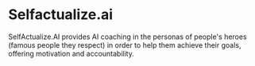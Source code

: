 # Selfactualize.ai

SelfActualize.AI provides AI coaching in the personas of people's heroes (famous people they respect) in order to help them achieve their goals, offering motivation and accountability.
